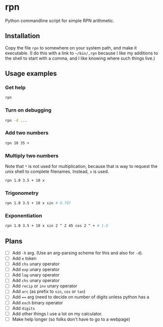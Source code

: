 # rpn

Python commandline script for simple RPN arithmetic.

## Installation

Copy the file `rpn` to somewhere on your system path, and make it executable. (I do this with a link to `~/bin/,rpn` because I like
my additions to the shell to start with a comma, and I like knowing where such things live.)

## Usage examples

### Get help

```sh
rpn
```

### Turn on debugging

```sh
rpn -d ...
```

### Add two numbers

```sh
rpn 10 35 +
```

### Multiply two numbers

Note that `*` is not used for multiplication, because that is way to
request the unix shell to complete filenames. Instead, `x` is used.

```sh
rpn 1.0 3.5 + 10 x
```

### Trigonometry

```sh
rpn 1.0 3.5 + 10 x sin # 0.707
```

### Exponentiation

```sh
rpn 1.0 3.5 + 10 x sin 2 ^ 2 45 cos 2 ^ + # 1.0
```

## Plans

* [ ] Add `-h` arg. (Use an arg-parsing scheme for this and also for `-d`).
* [ ] Add `e` token
* [ ] Add `chs` unary operator
* [ ] Add `exp` unary operator
* [ ] Add `log` unary operator
* [ ] Add `chs` unary operator
* [ ] Add `recip` or `inv` unary operator
* [ ] Add `arc` (as prefix to `sin`, `cos` or `tan`)
* [ ] Add `==` arg (need to decide on number of digits unless python has a
* [ ] Add `exch` binary operator
* [ ] Add `digits`
* [ ] Add other things I use a lot on my calculator.
* [ ] Make help longer (so folks don't have to go to a webpage)
